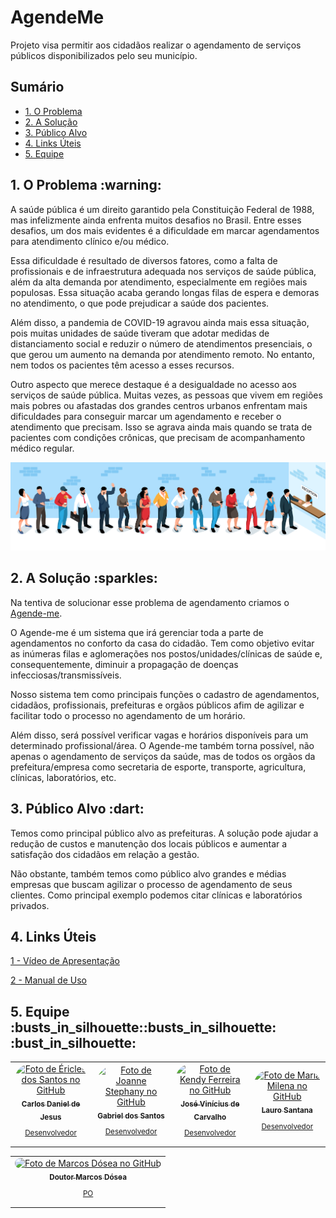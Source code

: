 # AgendeMe
Projeto visa permitir aos cidadãos realizar o agendamento de serviços públicos disponibilizados pelo seu município.

## Sumário
  <ul id="nav" >
    <li><a href="#problema">1. O Problema</a></li>
    <li><a href="#solucao">2. A Solução</a></li>
    <li><a href="#publico">3. Público Alvo</a></li>
    <li><a href="#linksuteis">4. Links Úteis</a></li>
    <li><a href="#equipe">5. Equipe</a></li>
  </ul>

  <h2 id="problema">1. O Problema :warning:</h2>
  
  <p>A saúde pública é um direito garantido pela Constituição Federal de 1988, mas infelizmente ainda enfrenta muitos desafios no Brasil. Entre esses desafios, um dos mais evidentes é a dificuldade em marcar agendamentos para atendimento clínico e/ou médico.</p>
  <p>Essa dificuldade é resultado de diversos fatores, como a falta de profissionais e de infraestrutura adequada nos serviços de saúde pública, além da alta demanda por atendimento, especialmente em regiões mais populosas. Essa situação acaba gerando longas filas de espera e demoras no atendimento, o que pode prejudicar a saúde dos pacientes.</p>
  <p>Além disso, a pandemia de COVID-19 agravou ainda mais essa situação, pois muitas unidades de saúde tiveram que adotar medidas de distanciamento social e reduzir o número de atendimentos presenciais, o que gerou um aumento na demanda por atendimento remoto. No entanto, nem todos os pacientes têm acesso a esses recursos.</p>
  <p>Outro aspecto que merece destaque é a desigualdade no acesso aos serviços de saúde pública. Muitas vezes, as pessoas que vivem em regiões mais pobres ou afastadas dos grandes centros urbanos enfrentam mais dificuldades para conseguir marcar um agendamento e receber o atendimento que precisam. Isso se agrava ainda mais quando se trata de pacientes com condições crônicas, que precisam de acompanhamento médico regular.</p>
  
  ![fila de pessoas](https://github.com/ms-daniel/justimagens/blob/main/2007.i105.019..png)

  <h2 id="solucao">2. A Solução :sparkles:</h2>
  
  <p>Na tentiva de solucionar esse problema de agendamento criamos o <a href="https://github.com/marcosdosea/AgendeMe" >Agende-me</a>. </p>
  <p>O Agende-me é um sistema que irá gerenciar toda a parte de agendamentos no conforto da casa do cidadão. Tem como objetivo evitar as inúmeras filas e aglomerações nos postos/unidades/clínicas de saúde e, consequentemente, diminuir a propagação de doenças infecciosas/transmissíveis.</p>
  <p>Nosso sistema tem como principais funções o cadastro de agendamentos, cidadãos, profissionais, prefeituras e orgãos públicos afim de agilizar e facilitar todo o processo no agendamento de um horário.</p>
  <p>Além disso, será possível verificar vagas e horários disponíveis para um determinado profissional/área. O Agende-me também torna possível, não apenas o agendamento de serviços da saúde, mas de todos os
  orgãos da prefeitura/empresa como secretaria de esporte, transporte, agricultura, clínicas, laboratórios, etc.</p>

  <h2 id="publico">3. Público Alvo :dart:</h2>
  
  <p>Temos como principal público alvo as prefeituras. A solução pode ajudar a redução de custos e manutenção dos locais públicos e aumentar a satisfação dos cidadãos em relação a gestão.</p>
  <p>Não obstante, também temos como público alvo grandes e médias empresas que buscam agilizar o processo de agendamento de seus clientes. Como principal exemplo podemos citar clínicas e laboratórios privados.</p>
  
  <h2 id="linksuteis">4. Links Úteis</h2>
  <a href="" target="_blank">1 - Vídeo de Apresentação</a>  

  <a href="https://docs.google.com/presentation/d/1Cmbkm9qs7LzeQW0scHY4Kl7dhek2OdU3ifELva2utpU/edit?usp=sharing" target="_blank">2 - Manual de Uso </a>

  
  <h2 id="equipe">5. Equipe :busts_in_silhouette::busts_in_silhouette: :bust_in_silhouette:</h2>

  <table align="center">
  <tr>
    <td align="center">
      <a href="https://github.com/ms-daniel" target="_blank">
        <img style="border-radius:100px;" src="https://avatars.githubusercontent.com/u/62726040?v=4" width="100px;" alt="Foto de Éricles dos Santos no GitHub"/><br>
        <sub>
          <b>Carlos Daniel de Jesus</b>
          <p>Desenvolvedor</p>
        </sub>
      </a>
    </td>
    <td align="center">
      <a href="https://github.com/Gabrielx47" target="_blank">
        <img style="border-radius:100px;" src="https://avatars.githubusercontent.com/u/62863349?v=4"  width="100px;" alt="Foto de Joanne Stephany no GitHub"/><br>
        <sub>
          <b>Gabriel dos Santos</b>
          <p>Desenvolvedor</p>
        </sub>
      </a>
    </td>
    <td align="center">
      <a href="https://github.com/viniVN7" target="_blank">
        <img style="border-radius:100px;" src="https://avatars.githubusercontent.com/u/95314199?v=4" target="_blank"  width="100px;" alt="Foto de Kendy Ferreira no GitHub"/><br>
        <sub>
          <b>José Vinícius de Carvalho</b>
          <p>Desenvolvedor</p>
        </sub>
      </a>
    </td>
    <td align="center" >
      <a href="https://github.com/lauro-ss" target="_blank">
        <img style="border-radius:100px;" src="https://avatars.githubusercontent.com/u/69280619?v=4" target="_blank"  width="100px;" alt="Foto de Maria Milena no GitHub"/><br>
        <sub>
          <b>Lauro Santana</b>
          <p>Desenvolvedor</p>
        </sub>
      </a>
    </td>
  </tr>
</table>
<table align="center">
  <tr>
    <td align="center">
      <a href="https://github.com/marcosdosea" target="_blank">
        <img style="border-radius:100px;" src="https://avatars.githubusercontent.com/u/7799935?v=4" target="_blank" width="100px;" alt="Foto de Marcos Dósea no         GitHub"/><br>
        <sub>
          <b>Doutor Marcos Dósea</b>
          <p>PO</p>
        </sub>
      </a>
    </td>
   </tr>
</table>
